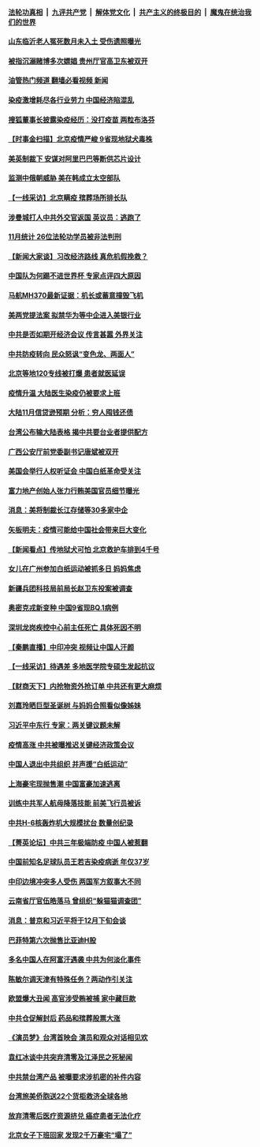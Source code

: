 ####  [法轮功真相](../../../../basic/blob/master/README.md?t=12150701) &nbsp;|&nbsp; [九评共产党](../../../../9ping.md/blob/master/README.md?t=12150701) &nbsp;|&nbsp; [解体党文化](../../../../jtdwh.md/blob/master/README.md?t=12150701)  &nbsp;|&nbsp; [共产主义的终极目的](../../../../gczydzjmd.md/blob/master/README.md?t=12150701) &nbsp;|&nbsp; [魔鬼在统治我们的世界](../../../../mgztzwmdsj.md/blob/master/README.md?t=12150701) 

#### [山东临沂老人冤死数月未入土 受伤遗照曝光](../pages/nsc413/n13884440.md?t=12150701) 

#### [被指沉溺赌博多次嫖娼 贵州厅官高卫东被双开](../pages/nsc413/n13884895.md?t=12150701) 

#### [油管热门频道 翻墙必看视频 新闻](http://129.146.143.75:81/youtube.html?12150701)

#### [染疫激增耗尽各行业劳力 中国经济陷混乱](../pages/nsc413/n13884845.md?t=12150701) 

#### [搜狐董事长披露染疫经历：没打疫苗 两粒布洛芬](../pages/nsc413/n13884853.md?t=12150701) 

#### [【时事金扫描】北京疫情严峻 9省现地狱犬毒株](../pages/nsc413/n13884815.md?t=12150701) 

#### [美英制裁下 安谋对阿里巴巴等断供芯片设计](../pages/nsc413/n13884840.md?t=12150701) 

#### [监测中俄朝威胁 美在韩成立太空部队](../pages/nsc413/n13884813.md?t=12150701) 

#### [【一线采访】北京瞒疫 殡葬场所排长队](../pages/nsc413/n13884598.md?t=12150701) 

#### [涉曼城打人中共外交官返国 英议员：逃跑了](../pages/nsc413/n13884830.md?t=12150701) 

#### [11月统计 26位法轮功学员被非法判刑](../pages/nsc413/n13884724.md?t=12150701) 

#### [【新闻大家谈】习改经济路线 真危机假挽救？](../pages/nsc413/n13884814.md?t=12150701) 

#### [中国队为何踢不进世界杯 专家点评四大原因](../pages/nsc413/n13884658.md?t=12150701) 

#### [马航MH370最新证据：机长或蓄意撞毁飞机](../pages/nsc413/n13884822.md?t=12150701) 

#### [美两党提法案 拟禁华为等中企进入美银行业](../pages/nsc413/n13884752.md?t=12150701) 

#### [中共是否如期开经济会议 传言甚嚣 外界关注](../pages/nsc413/n13884808.md?t=12150701) 

#### [中共防疫转向 民众怒讽“变色龙、两面人”](../pages/nsc413/n13884713.md?t=12150701) 

#### [北京等地120专线被打爆 患者就医延误](../pages/nsc413/n13884656.md?t=12150701) 

#### [疫情升温 大陆医生染疫仍被要求上班](../pages/nsc413/n13884570.md?t=12150701) 

#### [大陆11月信贷逊预期 分析：穷人囤钱还债](../pages/nsc413/n13884542.md?t=12150701) 

#### [台湾公布输大陆表格 揭中共要台业者提供配方](../pages/nsc413/n13884504.md?t=12150701) 


#### [广西公安厅前党委副书记唐斌被双开](../pages/nsc413/n13884321.md?t=12150701) 


#### [美国会举行人权听证会 中国白纸革命受关注](../pages/nsc413/n13884258.md?t=12150701) 


#### [富力地产创始人张力行贿美国官员细节曝光](../pages/nsc413/n13884442.md?t=12150701) 

#### [消息：美将制裁长江存储等30多家中企](../pages/nsc413/n13884497.md?t=12150701) 

#### [矢板明夫：疫情可能给中国社会带来巨大变化](../pages/nsc413/n13884351.md?t=12150701) 

#### [【新闻看点】传地狱犬可怕 北京救护车排到4千号](../pages/nsc413/n13884197.md?t=12150701) 


#### [女儿在广州参加白纸运动被抓多日 妈妈焦虑](../pages/nsc413/n13884296.md?t=12150701) 

#### [新疆兵团科技局前局长赵卫东投案被调查](../pages/nsc413/n13884324.md?t=12150701) 

#### [奥密克戎新变种 中国9省现BQ.1病例](../pages/nsc413/n13884259.md?t=12150701) 

#### [深圳龙岗疾控中心前主任死亡 具体死因不明](../pages/nsc413/n13884242.md?t=12150701) 

#### [【秦鹏直播】中印冲突 视频让中国人汗颜](../pages/nsc413/n13884202.md?t=12150701) 

#### [【一线采访】待遇差 多地医学院专硕生发起抗议](../pages/nsc413/n13883914.md?t=12150701) 

#### [【财商天下】内抢物资外抢订单 中共还有更大麻烦](../pages/nsc413/n13884221.md?t=12150701) 

#### [刘嘉玲晒巨型圣诞树 与妈妈合照看似像姊妹](../pages/nsc413/n13884144.md?t=12150701) 

#### [习近平中东行 专家：两关键议题未解](../pages/nsc413/n13883417.md?t=12150701) 

#### [疫情高涨 中共被曝推迟关键经济政策会议](../pages/nsc413/n13884170.md?t=12150701) 

#### [中国人退出中共组织 并声援“白纸运动”](../pages/nsc413/n13882714.md?t=12150701) 

#### [上海豪宅现抛售潮 中国富豪加速逃离](../pages/nsc413/n13882777.md?t=12150701) 

#### [训练中共军人航母降落技能 前美飞行员被诉](../pages/nsc413/n13884100.md?t=12150701) 

#### [中共H-6核轰炸机大规模扰台 数量创纪录](../pages/nsc413/n13884124.md?t=12150701) 

#### [【菁英论坛】中共三年极端防疫 中国人被惹翻](../pages/nsc413/n13884103.md?t=12150701) 

#### [中国前知名足球队员王若吉染疫病逝 年仅37岁](../pages/nsc413/n13884128.md?t=12150701) 

#### [中印边境冲突多人受伤 两国军方叙事大不同](../pages/nsc413/n13884127.md?t=12150701) 

#### [云南省厅官伍皓落马 曾组织“躲猫猫调查团”](../pages/nsc413/n13884119.md?t=12150701) 

#### [消息：普京和习近平将于12月下旬会谈](../pages/nsc413/n13884116.md?t=12150701) 

#### [巴菲特第六次抛售比亚迪H股](../pages/nsc413/n13884114.md?t=12150701) 

#### [多名中国人在阿富汗遇袭 中共为何淡化事件](../pages/nsc413/n13884109.md?t=12150701) 

#### [陈敏尔调天津有特殊任务？两动作引关注](../pages/nsc413/n13884082.md?t=12150701) 

#### [欧盟爆大丑闻 高官涉受贿被捕 家中藏巨款](../pages/nsc413/n13883993.md?t=12150701) 

#### [中共仓促解封后 药品和殡葬股票大涨](../pages/nsc413/n13884102.md?t=12150701) 

#### [《演员梦》台湾首映会 演员和观众对话相见欢](../pages/nsc413/n13883488.md?t=12150701) 

#### [袁红冰谈中共突弃清零及江泽民之死秘闻](../pages/nsc413/n13883837.md?t=12150701) 

#### [中共禁台湾产品 被曝要求涉机密的补件内容](../pages/nsc413/n13883956.md?t=12150701) 

#### [台湾旅美侨胞送22个货柜救济全球各地](../pages/nsc413/n13883980.md?t=12150701) 

#### [放弃清零后医疗资源挤兑 癌症患者无法化疗](../pages/nsc413/n13883951.md?t=12150701) 

#### [北京女子下班回家 发现2千万豪宅“塌了”](../pages/nsc413/n13883939.md?t=12150701) 

<img src='http://gfw-breaker.win/goodnews/indexes/nsc413.md' width='0px' height='0px'/>

